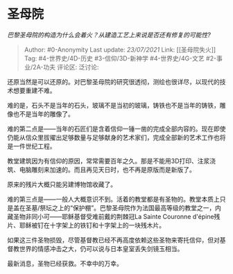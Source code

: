 # 圣母院
*巴黎圣母院的构造为什么会着火？从建造工艺上来说是否还有修复的可能性?*

> Author: #0-Anonymity
> Last update: *23/07/2021*
> Link: [[圣母院失火]]
> Tag: #4-世界史/4D-历史 #3-信仰/3D-新神学 #4-世界史/4G-文艺 #2-事业/2A-功夫
> 评论区:
> 泛讨论:

还原当然是可以还原的。对巴黎圣母院的研究很透彻，测绘也很详尽，以现代的技术想要重建不难。

难的是，石头不是当年的石头，玻璃不是当初的玻璃，铸铁也不是当年的铸铁，雕像也不是当年的雕像了。

难的第二点是——当年的石匠们是含着信仰一锤一凿的完成全部内容的。现在即使仍能从信众里拔擢出足够数量与足够献身的艺术家们，完成全部新的艺术工作也将是一件世纪工程。

教堂建筑因为有信仰的原因，常常需要百年之久。那是不能用3D打印、注浆浇筑、电脑雕刻来加速的。而且再见天日时，也不再是原版而是新版了。

原来的残片大概只能另建博物馆收藏了。

难的第三点是——一般人大概意识不到。活着的教堂都是有圣物的。教堂本质上只是盖在圣墓/祭坛之上的“保护棚”。巴黎圣母院作为法国最高等级的教堂之一，内藏圣物非同小可——耶稣基督受难前戴的荆棘冠La Sainte Couronne d'épine残片、耶稣被钉在十字架上的铁钉和十字架上的一块残木片。

如果这三件圣物损毁，尽管基督教已经不再高度依赖这些圣物来寄托信仰，但对基督教世界的情感冲击之大，仍可以说与日本皇室丢失剑镜玉相当。

最新消息，圣物已经获救。不幸中的万幸。
